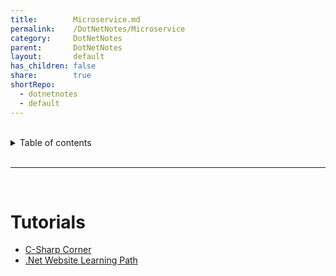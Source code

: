 ```yaml
---
title:        Microservice.md
permalink:    /DotNetNotes/Microservice
category:     DotNetNotes
parent:       DotNetNotes
layout:       default
has_children: false
share:        true
shortRepo:
  - dotnetnotes
  - default
---
```


<br/>

<details markdown="block">    
<summary>    
Table of contents    
</summary>    
{: .text-delta }    
1. TOC    
{:toc}    
</details>

<br/>

---

<br/>

# Tutorials

- [C-Sharp Corner](https://www.c-sharpcorner.com/article/microservice-using-asp-net-core/)
- [.Net Website Learning Path](https://learn.microsoft.com/en-us/training/paths/create-microservices-with-dotnet/)